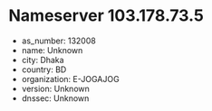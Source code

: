 # Nameserver 103.178.73.5

* as_number: 132008
* name: Unknown
* city: Dhaka
* country: BD
* organization: E-JOGAJOG
* version: Unknown
* dnssec: Unknown
